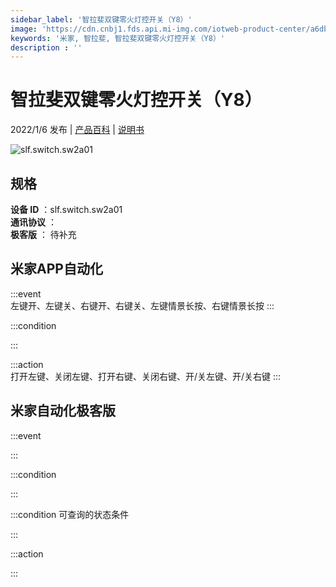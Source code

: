 ```yaml
---
sidebar_label: '智拉斐双键零火灯控开关（Y8）'
image: 'https://cdn.cnbj1.fds.api.mi-img.com/iotweb-product-center/a6dbe4b96b0a768d796dde90f6158fdd_1637909894967.png?GalaxyAccessKeyId=AKVGLQWBOVIRQ3XLEW&Expires=9223372036854775807&Signature=XzbGkPwuvwNdMqDNh/9KZxmp1kg='
keywords: '米家, 智拉斐, 智拉斐双键零火灯控开关（Y8）'
description : ''
---
```

# 智拉斐双键零火灯控开关（Y8）

2022/1/6 发布 | [产品百科](https://home.mi.com/webapp/content/baike/product/index.html?model=slf.switch.sw2a01/) | [说明书](https://home.mi.com/views/introduction.html?model=slf.switch.sw2a01&region=cn)

![slf.switch.sw2a01](https://cdn.cnbj1.fds.api.mi-img.com/iotweb-product-center/a6dbe4b96b0a768d796dde90f6158fdd_1637909894967.png?GalaxyAccessKeyId=AKVGLQWBOVIRQ3XLEW&Expires=9223372036854775807&Signature=XzbGkPwuvwNdMqDNh/9KZxmp1kg=)

## 规格  
> 
**设备 ID** ：slf.switch.sw2a01  
**通讯协议** ：  
**极客版**  ： 待补充 


## 米家APP自动化  

:::event  
左键开、左键关、右键开、右键关、左键情景长按、右键情景长按
:::

:::condition  

:::

:::action   
打开左键、关闭左键、打开右键、关闭右键、开/关左键、开/关右键
:::

## 米家自动化极客版  

:::event  

:::

:::condition  

:::

:::condition 可查询的状态条件  

:::

:::action  

:::

        
